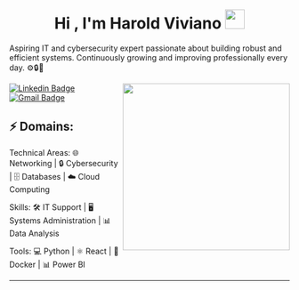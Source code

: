 <h1 align="center"><b>Hi , I'm Harold Viviano </b><img src="https://media.giphy.com/media/hvRJCLFzcasrR4ia7z/giphy.gif" width="35"></h1>

Aspiring IT and cybersecurity expert passionate about building robust and efficient systems. Continuously growing and improving professionally every day. ⚙️🔒💪

<img align='right' src='https://media.giphy.com/media/bcKmIWkUMCjVm/giphy.gif' width='300"'>

[![Linkedin Badge](https://img.shields.io/badge/-HaroldViviano-blue?style=flat-square&logo=Linkedin&logoColor=white&link=https://www.linkedin.com/in/haroldvp/)](https://www.linkedin.com/in/haroldvp/)
[![Gmail Badge](https://img.shields.io/badge/-contactoharoldviviano@gmail.com-d14836?style=flat-square&logo=Gmail&logoColor=white&link=mailto:contactoharoldviviano@gmail.com)](mailto:contactoharoldviviano@gmail.com)
## ⚡ Domains:

Technical Areas:
🌐 Networking | 🔒 Cybersecurity | 🗄️ Databases | ☁️ Cloud Computing

Skills:
🛠️ IT Support | 🖥️ Systems Administration | 📊 Data Analysis

Tools:
💻 Python | ⚛️ React | 🐳 Docker | 📊 Power BI

-----
